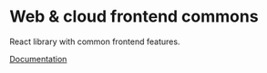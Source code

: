 # Web & cloud frontend commons

React library with common frontend features.

[Documentation](https://cournoll.github.io/test-lib/)
